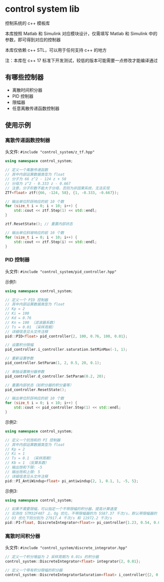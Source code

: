 # control system lib

控制系统的 c++ 模板库

本库按照 Matlab 和 Simulink 对应模块设计，仅需填写 Matlab 和 Simulink 中的参数，即可得到对应的控制器

本库仅依赖 c++ STL，可以用于任何支持 c++ 的地方

注：本库在 c++ 17 标准下开发测试，较低的版本可能需要一点修改才能编译通过

## 有哪些控制器

- 离散时间积分器
- PID 控制器
- 限幅器
- 任意离散传递函数控制器

## 使用示例

### 离散传递函数控制器

头文件: `#include "control_system/z_tf.hpp"`

```c++
using namespace control_system;

// 定义一个离散传递函数
// 其中内部运算数据类型为 float
// 分子为 66 z^2 - 124 z + 58
// 分母为 z^2 - 0.333 z - 0.667
// 注意，分子阶数不能大于分母，否则为非因果系统，无法实现
ZTf<float> ztf({66, -124, 58}, {1, -0.333, -0.667});

// 输出单位阶跃响应的前 10 个数
for (size_t i = 0; i < 10; i++) {
    std::cout << ztf.Step(1) << std::endl;
}

ztf.ResetState(); // 重置内部状态

// 输出单位斜坡响应的前 10 个数
for (size_t i = 0; i < 10; i++) {
    std::cout << ztf.Step(i) << std::endl;
}
```

### PID 控制器

头文件: `#include "control_system/pid_controller.hpp"`

示例1:

```c++
using namespace control_system;

// 定义一个 PID 控制器
// 其中内部运算数据类型为 float
// Kp = 2
// Ki = 100
// Kd = 0.76
// Kn = 100 （滤波器系数）
// Ts = 0.01 （采样周期）
// 详细信息见头文件注释
pid::PID<float> pid_controller{2, 100, 0.76, 100, 0.01};

// 设置积分限幅
pid_controller.i_controller.saturation.SetMinMax(-1, 1);

// 重新设置参数
pid_controller.SetParam(1, 2, 0.5, 20, 0.1);

// 单独设置微分器参数
pid_controller.d_controller.SetParam(0.2, 20);

// 重置内部状态（如积分器的积分量等）
pid_controller.ResetState();

// 输出单位阶跃响应的前 10 个数
for (size_t i = 0; i < 10; i++) {
    std::cout << pid_controller.Step(1) << std::endl;
}
```

示例2:

```c++
using namespace control_system;

// 定义一个抗饱和的 PI 控制器
// 其中内部运算数据类型为 float
// Kp = 2
// Ki = 1
// Ts = 0.1 （采样周期）
// Kb = 1 （反算系数）
// 输出饱和下限: -5
// 输出饱和上限: 5
// 详细信息见头文件注释
pid::PI_AntiWindup<float> pi_antiwindup{2, 1, 0.1, 1, -5, 5};
```

示例3:

```c++
using namespace control_system;

// 如果不需要限幅，可以指定一个不带限幅的积分器，提高计算速度
// 实测在 STM32F407 上，Og 优化，不带限幅器的为 5587.37 千次/s，默认带限幅器的 PI 控制器计算速度为 2747.85 千次/s
// O3 优化下则分别为 27917.4 千次/s 和 11972.2 千次/s
pid::PI<float, DiscreteIntegrator<float>> pi_controller{1.23, 0.54, 0.01};
```

### 离散时间积分器

头文件: `#include "control_system/discrete_integrator.hpp"`

```c++
// 定义一个积分增益为 2 采样周期为 0.01s 的积分器
control_system::DiscreteIntegrator<float> integrator{2, 0.01};

// 定义一个带有积分限幅的积分器
control_system::DiscreteIntegratorSaturation<float> i_controller{{2, 0.01}, {-10, 10}};
```
